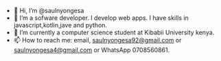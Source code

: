 - 👋 Hi, I’m @saulnyongesa
- 👀 I’m a sofware developer. I develop web apps. I have skills in javascript,kotlin,jave and python.
- 🌱 I’m currently a computer science student at Kibabii University kenya.
- 📫 How to reach me: email, saulnyongesa92@gmail.com or saulnyongesa4@gmail.com or WhatsApp 0708560861.

<!---
saulnyongesa/saulnyongesa is a ✨ special ✨ repository because its `README.md` (this file) appears on your GitHub profile.
You can click the Preview link to take a look at your changes.
--->
